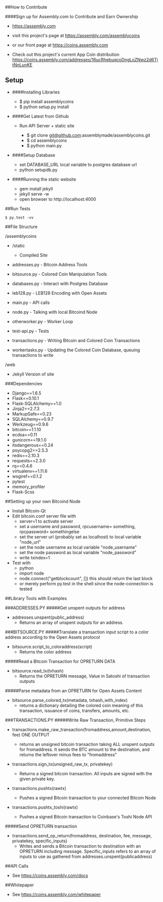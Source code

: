##How to Contribute

####Sign up for Assembly.com to Contribute and Earn Ownership

- https://assembly.com

- visit this project's page at
  https://assembly.com/assemblycoins

- or our front page at
  https://coins.assembly.com

- Check out this project's current App Coin distribution
  https://coins.assembly.com/addresses/16ucRhebuqcoDngLoZNwz2d6TjtNnLunKE

## Setup

  - ####Installing Libraries

    - $ pip install assemblycoins
    - $ python setup.py install


  - ####Get Latest from Github

    - Run API Server + static site

      - $ git clone git@github.com:assemblymade/assemblycoins.git
      - $ cd assemblycoins
      - $ python main.py


  - ####Setup Database

    - set DATABASE_URL local variable to postgres database url
    - python setupdb.py


  - ####Running the static website

    - gem install jekyll
    - jekyll serve -w
    - open browser to http://localhost:4000


##Run Tests

    $ py.test -vv

##File Structure

/assemblycoins

  - /static
    - Compiled Site


  - addresses.py - Bitcoin Address Tools
  - bitsource.py - Colored Coin Manipulation Tools
  - databases.py - Interact with Postgres Database
  - leb128.py - LEB128 Encoding with Open Assets
  - main.py - API calls
  - node.py - Talking with local Bitcoind Node
  - otherworker.py - Worker Loop
  - test-api.py - Tests
  - transactions.py - Writing Bitcoin and Colored Coin Transactions
  - workertasks.py - Updating the Colored Coin Database, queuing transactions to write


/web
  - Jekyll Version of site

###Dependencies
 - Django==1.6.5
 - Flask==0.10.1
 - Flask-SQLAlchemy==1.0
 - Jinja2==2.7.3
 - MarkupSafe==0.23
 - SQLAlchemy==0.9.7
 - Werkzeug==0.9.6
 - bitcoin==1.1.10
 - ecdsa==0.11
 - gunicorn==19.1.0
 - itsdangerous==0.24
 - psycopg2==2.5.3
 - redis==2.10.3
 - requests==2.3.0
 - rq==0.4.6
 - virtualenv==1.11.6
 - wsgiref==0.1.2
 - pytest
 - memory_profiler
 - Flask-Scss

##Setting up your own Bitcoind Node
  - Install Bitcoin-Qt
  - Edit bitcoin.conf server file with
    - server=1 to activate server
    - set a username and password, rpcusername= something, rpcpassword= somethingelse
    - set the server url (probably set as localhost) to local variable "node_url"
    - set the node username as local variable "node_username"
    - set the node password as local variable "node_password"
    - write txindex=1
  - Test with
    - python
    - import node
    - node.connect("getblockcount", []) this should return the last block
    - or merely perform py.test in the shell since the node-connection is tested

##Library Tools with Examples

###ADDRESSES.PY
#####Get unspent outputs for address
 - addresses.unspent(public_address)
    - Returns an array of unspent outputs for an address.

###BITSOURCE.PY
#####Translate a transaction input script to a color address according to the Open Assets protocol
 - bitsource.script_to_coloraddress(script)
   - Returns the color address

#####Read a Bitcoin Transaction for OPRETURN DATA
  - bitsource.read_tx(txhash)
    - Returns the OPRETURN message, Value in Satoshi of transaction outputs

#####Parse metadata from an OPRETURN for Open Assets Content
  - bitsource.parse_colored_tx(metadata, txhash_with_index)
    - returns a dictionary detailing the colored coin meaning of this transaction, issuance of coins, transfers, amounts, etc.


###TRANSACTIONS.PY
#####Write Raw Transaction, Primitive Steps
 - transactions.make_raw_transaction(fromaddress,amount,destination, fee)   ONE OUTPUT
    - returns an unsigned bitcoin transaction taking ALL unspent outputs for fromaddress.  It sends the BTC amount to the destination, and returns the leftover minus fees to "fromaddress"

  - transactions.sign_tx(unsigned_raw_tx, privatekey)
    - Returns a signed bitcoin transaction.  All inputs are signed with the given private key.

 - transactions.pushtx(rawtx)
    - Pushes a signed Bitcoin transaction to your connected Bitcoin Node

 - transactions.pushtx_toshi(rawtx)
    - Pushes a signed Bitcoin transaction to Coinbase's Toshi Node API

#####Send OPRETURN transaction

 - transactions.send_op_return(fromaddress, destination, fee, message, privatekey, specific_inputs)
   - Writes and sends a Bitcoin transaction to destination with an OPRETURN including message.  Specific_inputs refers to an array of inputs to use as gathered from addresses.unspent(publicaddress)

##API Calls

- See https://coins.assembly.com/docs

##Whitepaper

- See https://coins.assembly.com/whitepaper
